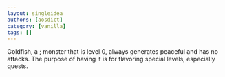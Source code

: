 ```yaml
---
layout: singleidea
authors: [aosdict]
category: [vanilla]
tags: []
---
```

Goldfish, a <span class="nhsym clr-yellow">;</span> monster that is level 0, always generates peaceful and has no attacks. The purpose of having it is for flavoring special levels, especially quests.
